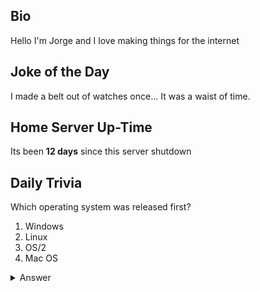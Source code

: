 ## Bio

Hello I'm Jorge and I love making things for the internet

## Joke of the Day

I made a belt out of watches once... It was a waist of time.

## Home Server Up-Time

Its been **12 days** since this server shutdown


## Daily Trivia

Which operating system was released first?
 1. Windows
 2. Linux
 3. OS/2
 4. Mac OS

<details>
  <summary>Answer</summary>
  Mac OS
</details>
